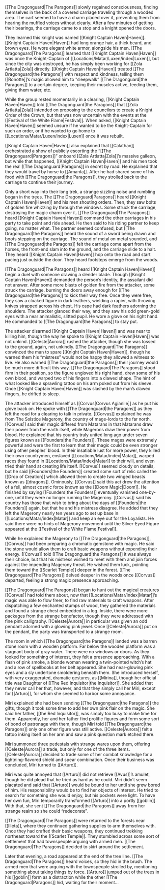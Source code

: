 [[The Dragonguard|The Paragons]] slowly regained consciousness, finding themselves in the back of a covered carriage traveling through a wooded area. The cart seemed to have a charm placed over it, preventing them from hearing the muffled voices without clearly. After a few minutes of getting their bearings, the carriage came to a stop and a knight opened the doors.

They learned this knight was named [[Knight Captain Haven|Haven]]. [[Knight Captain Haven|Haven]] had long orange hair, a thick beard, and brown eyes. He wore elegant white armor, alongside his men. [[The Dragonguard|The Paragons]] learned that [[Knight Captain Haven|Haven]] was once the Knight-Captain of [[Locations/Matar/Luxen/index|Luxen]], but since the city was destroyed, he has simply been working for [[Zola Artlatta|Zola]] directly. [[Knight Captain Haven|Haven]] treated [[The Dragonguard|the Paragons]] with respect and kindness, telling them [[Ronotte]]’s magic allowed him to “sleepwalk” [[The Dragonguard|the Paragons]] to a certain degree, keeping their muscles active, feeding them, giving them water, etc. 

While the group rested momentarily in a clearing, [[Knight Captain Haven|Haven]] told [[The Dragonguard|the Paragons]] that [[Zola Artlatta|Zola]] intended on proposing to the councilors to create a Knight Order of the Crown, but that was now uncertain with the events at the [[Festival of the White Flame|Festival]]. When asked, [[Knight Captain Haven|Haven]] seemed unsure if he wanted to be the Knight-Captain for such an order, or if he wanted to go home to [[Locations/Matar/Luxen/index|Luxen]] once it was rebuilt. 

[[Knight Captain Haven|Haven]] also explained that [[Calathan]] orchestrated a show of publicly escorting the “[[The Dragonguard|Paragons]]” onboard [[Zola Artlatta|Zola]]’s massive galleon, but while that happened, [[Knight Captain Haven|Haven]] and his men took the real [[The Dragonguard|Paragons]] in secret by road. He explained that they would travel by horse to [[Amanta]]. After he had shared some of his food with [[The Dragonguard|the Paragons]], they strolled back to the carriage to continue their journey.

Only a short way into their long trek, a strange sizzling noise and rumbling began in the trees. The [[The Dragonguard|Paragons]] heard [[Knight Captain Haven|Haven]] and his men shouting orders. Then, they saw bolts of golden fire whizzing by through the windows. Some struck the carriage, destroying the magic charm over it. [[The Dragonguard|The Paragons]] heard [[Knight Captain Haven|Haven]] command the other carriages in his party to take point and ride ahead. He then said to his riding partner to keep going, no matter what. The partner seemed confused, but [[The Dragonguard|the Paragons]] heard the sound of a sword being drawn and boots stepping on the carriage. The sound of metal on metal sounded, and [[The Dragonguard|the Paragons]] felt the carriage come apart from the horses, the front-end slam into the ground, and the carriage slide to a halt. They heard [[Knight Captain Haven|Haven]] hop onto the road and start pacing just outside the door. They heard footsteps emerge from the woods. 

[[The Dragonguard|The Paragons]] heard [[Knight Captain Haven|Haven]] begin a duel with someone drawing a slender blade. Though [[Knight Captain Haven|Haven]] demanded the person’s identity, the assailant did not answer. After some more blasts of golden fire from the attacker, some struck the carriage, burning the doors away enough for [[The Dragonguard|the Paragons]] to kick their way free. Once they were free, they saw a cloaked figure in dark leathers, wielding a rapier, with throwing knives strapped across his chest. His cape had dark feathers adorning the shoulders. The attacker glanced their way, and they saw his odd green-gold eyes with a near animalistic, slitted pupil. He wore a glove on his right hand. He commanded to [[The Dragonguard|the Paragons]] to stay put. 

The attacker disarmed [[Knight Captain Haven|Haven]] and was near to killing him, though the way he spoke to [[Knight Captain Haven|Haven]] was not unkind. [[Celeste|Aurora]] rushed the attacker, though she was tossed to the ground, again, not unkindly. [[The Dragonguard|The Paragons]] convinced the man to spare [[Knight Captain Haven|Haven]], though he warned them his “mistress” would not be happy they allowed a witness to live. He also warned [[The Dragonguard|the Paragons]] their journey would be much more difficult this way. [[The Dragonguard|The Paragons]] stood firm in their position, so the figure ungloved his right hand, drew some of his own blood, and warped two of his fingers into a clawed shape. The hint of what looked like a sprawling tattoo on his arm poked out from his sleeve. Once [[Knight Captain Haven|Haven]] was slashed by the man’s clawed fingers, he drifted to sleep. 

The attacker introduced himself as [[Corvus|Corvus Agianile]] as he put his glove back on. He spoke with [[The Dragonguard|the Paragons]] as they left the road for a clearing to talk in private. [[Corvus]] explained he was from The Solstice Magerony, the country of mage-lords to the far north. [[Corvus]] said their magic differed from Matarans in that Matarans draw their power from the earth itself, while Magerons draw their power from blood. He explained that his country truly united long ago under seven figures known as [[Founders|the Founders]]. These mages were extremely powerful and were the first to learn that their magic could be even stronger using other peoples’ blood. In their insatiable lust for more power, they killed their own countrymen, enslaved [[Locations/Matar/index|Matar]], warped races they found in [[Locations/Matar/index|Matar]] to their will, and even tried their hand at creating life itself. [[Corvus]] seemed cloudy on details, but he said [[Founders|the Founders]] created some sort of relic called the [[Drop of Creation]] which allowed them to create two winged beasts known as [[dragons]]. Ominously, [[Corvus]] said this act drew the attention of a fell, almost cosmic force known as the [[Doom Magic|Doom]]. He finished by saying [[Founders|the Founders]] eventually vanished one-by-one, until they were no longer running the Magerony. [[Corvus]] said his country has those that wish to bring about the days of [[Founders|the Founders]] again, but that he and his mistress disagree. He added that they left the Magerony nearly ten years ago to set up base in [[Locations/Matar/index|Matar]] and keep an eye out for the Loyalists. He said there were no hints of Magerony movement until the Silver-Eyed Figure appeared at the [[Festival of the White Flame|Festival]]. 

While he explained the Magerony to [[The Dragonguard|the Paragons]], [[Corvus]] had been preparing a chromatic gemstone with magic. He said the stone would allow them to craft basic weapons without expending their energy. [[Corvus]] told [[The Dragonguard|the Paragons]] it was always their choice, but that his mistress wished to meet with them and join forces against the impending Magerony threat. He wished them luck, pointing them toward the [[Scarlet Temple]] deeper in the forest. [[The Dragonguard|The Paragons]] delved deeper in the woods once [[Corvus]] departed, feeling a strong magic presence approaching.

[[The Dragonguard|The Paragons]] began to hunt out the magical creatures [[Corvus]] had told them about, now that [[Locations/Matar/index|Matar]]’s magic was able to flow freer, to find raw materials to craft weapons. After dispatching a few enchanted stumps of wood, they gathered the materials and found a strange chest embedded in a log. Inside, there were more packages from the strange benefactor, though they were addressed with fine pink calligraphy. [[Celeste|Aurora]] in particular was given an odd pendant adorned with a glowing pink jewel. Once [[Celeste|Aurora]] put on the pendant, the party was transported to a strange room.

The room in which [[The Dragonguard|the Paragons]] landed was a barren stone room with a wooden platform. Far below the wooden platform was a stagnant body of gray water. There were no windows or doors. As they looked for something of interest, they felt a presence approaching. With a flash of pink smoke, a blonde woman wearing a twin-pointed witch’s hat and a row of spellbooks at her belt appeared. She had near-glowing pink eyes and a sly undertone smoldering beneath them. She introduced herself, with very exaggerated, dramatic gestures, as [[Mirina]], though her official title was Daughter of [[The Red Inquisitor|the Inquisitor]]. She added that they never call her that, however, and that they simply call her Miri, except for [[Arturo]], for whom she seemed to harbor some annoyance. 

Miri explained she had been sending [[The Dragonguard|the Paragons]] the gifts, though it took some time to add her own pink flair on the magic. She said her father, [[the Red Inquisitor]], was simply too busy to make time for them. Apparently, her and her father find prolific figures and form some sort of bond of patronage with them, though Miri told [[The Dragonguard|the Paragons]] only one other figure was still active. [[Celeste|Aurora]] felt a tattoo inking itself on her arm and saw a pink question mark etched there. 

Miri summoned three pedestals with strange wares upon them, offering [[Celeste|Aurora]] a trade, but only for one of the three items. [[Celeste|Aurora]] decided to trade some of her combat knowledge for a lightning-flavored shield and spear combination. Once their business was concluded, Miri turned to [[Arturo]].

Miri was quite annoyed that [[Arturo]] did not retrieve [[Avus]]’s amulet, though he did plead that he tried as hard as he could. Miri didn’t seem placated and said that [[Arturo]] would be bound to her until she grew bored of him. His responsibility would be to find her objects of interest. He tried to search for something she would enjoy, but his pockets were light. To have her own fun, Miri temporarily transformed [[Arturo]] into a portly [[goblin]]. With that, she sent [[The Dragonguard|the Paragons]] away from her strange realm so she could “redecorate”. 

[[The Dragonguard|The Paragons]] were returned to the forests near [[Illeta]], where they continued gathering supplies to arm themselves with. Once they had crafted their basic weapons, they continued trekking northeast toward the [[Scarlet Temple]]. They stumbled across some sort of settlement that had townspeople arguing with armed men. [[The Dragonguard|The Paragons]] decided to skirt around the settlement. 

Later that evening, a road appeared at the end of the tree line. [[The Dragonguard|The Paragons]] heard voices, so they hid in the brush. The armed men that were arguing with the townspeople strolled by, mentioning something about taking things by force. [[Arturo]] jumped out of the trees in his [[goblin]] form as a distraction while the other [[The Dragonguard|Paragons]] hid, waiting for their moment… 